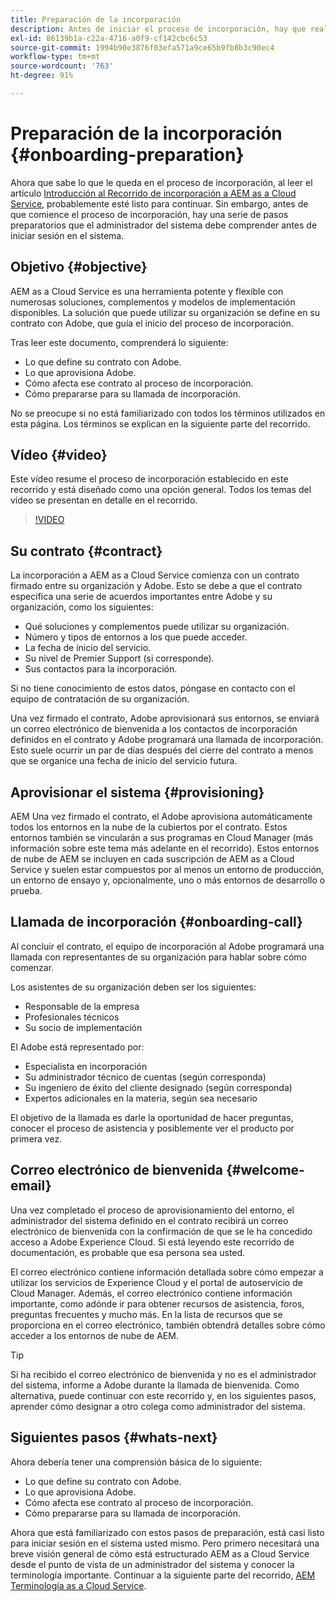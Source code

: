 ```yaml
---
title: Preparación de la incorporación
description: Antes de iniciar el proceso de incorporación, hay que realizar una serie de pasos preparatorios que el administrador del sistema debe conocer antes de iniciar sesión en el sistema.
exl-id: 86139b1a-c22a-4716-a0f9-cf142cbc6c53
source-git-commit: 1994b90e3876f03efa571a9ce65b9fb8b3c90ec4
workflow-type: tm+mt
source-wordcount: '763'
ht-degree: 91%

---
```


# Preparación de la incorporación {#onboarding-preparation}

Ahora que sabe lo que le queda en el proceso de incorporación, al leer el artículo [Introducción al Recorrido de incorporación a AEM as a Cloud Service,](overview.md) probablemente esté listo para continuar. Sin embargo, antes de que comience el proceso de incorporación, hay una serie de pasos preparatorios que el administrador del sistema debe comprender antes de iniciar sesión en el sistema.

## Objetivo {#objective}

AEM as a Cloud Service es una herramienta potente y flexible con numerosas soluciones, complementos y modelos de implementación disponibles. La solución que puede utilizar su organización se define en su contrato con Adobe, que guía el inicio del proceso de incorporación.

Tras leer este documento, comprenderá lo siguiente:

* Lo que define su contrato con Adobe.
* Lo que aprovisiona Adobe.
* Cómo afecta ese contrato al proceso de incorporación.
* Cómo prepararse para su llamada de incorporación.

No se preocupe si no está familiarizado con todos los términos utilizados en esta página. Los términos se explican en la siguiente parte del recorrido.

## Vídeo {#video}

Este vídeo resume el proceso de incorporación establecido en este recorrido y está diseñado como una opción general. Todos los temas del vídeo se presentan en detalle en el recorrido.

>[!VIDEO](https://video.tv.adobe.com/v/336959/?quality=12&learn=on)

## Su contrato {#contract}

La incorporación a AEM as a Cloud Service comienza con un contrato firmado entre su organización y Adobe. Esto se debe a que el contrato especifica una serie de acuerdos importantes entre Adobe y su organización, como los siguientes:

* Qué soluciones y complementos puede utilizar su organización.
* Número y tipos de entornos a los que puede acceder.
* La fecha de inicio del servicio.
* Su nivel de Premier Support (si corresponde).
* Sus contactos para la incorporación.

Si no tiene conocimiento de estos datos, póngase en contacto con el equipo de contratación de su organización.

Una vez firmado el contrato, Adobe aprovisionará sus entornos, se enviará un correo electrónico de bienvenida a los contactos de incorporación definidos en el contrato y Adobe programará una llamada de incorporación. Esto suele ocurrir un par de días después del cierre del contrato a menos que se organice una fecha de inicio del servicio futura.

## Aprovisionar el sistema {#provisioning}

AEM Una vez firmado el contrato, el Adobe aprovisiona automáticamente todos los entornos en la nube de la cubiertos por el contrato. Estos entornos también se vincularán a sus programas en Cloud Manager (más información sobre este tema más adelante en el recorrido). Estos entornos de nube de AEM se incluyen en cada suscripción de AEM as a Cloud Service y suelen estar compuestos por al menos un entorno de producción, un entorno de ensayo y, opcionalmente, uno o más entornos de desarrollo o prueba.

## Llamada de incorporación {#onboarding-call}

Al concluir el contrato, el equipo de incorporación al Adobe programará una llamada con representantes de su organización para hablar sobre cómo comenzar.

Los asistentes de su organización deben ser los siguientes:

* Responsable de la empresa
* Profesionales técnicos
* Su socio de implementación

El Adobe está representado por:

* Especialista en incorporación
* Su administrador técnico de cuentas (según corresponda)
* Su ingeniero de éxito del cliente designado (según corresponda)
* Expertos adicionales en la materia, según sea necesario

El objetivo de la llamada es darle la oportunidad de hacer preguntas, conocer el proceso de asistencia y posiblemente ver el producto por primera vez.

## Correo electrónico de bienvenida {#welcome-email}

Una vez completado el proceso de aprovisionamiento del entorno, el administrador del sistema definido en el contrato recibirá un correo electrónico de bienvenida con la confirmación de que se le ha concedido acceso a Adobe Experience Cloud. Si está leyendo este recorrido de documentación, es probable que esa persona sea usted.

El correo electrónico contiene información detallada sobre cómo empezar a utilizar los servicios de Experience Cloud y el portal de autoservicio de Cloud Manager. Además, el correo electrónico contiene información importante, como adónde ir para obtener recursos de asistencia, foros, preguntas frecuentes y mucho más. En la lista de recursos que se proporciona en el correo electrónico, también obtendrá detalles sobre cómo acceder a los entornos de nube de AEM.

>[!TIP]
>
>Si ha recibido el correo electrónico de bienvenida y no es el administrador del sistema, informe a Adobe durante la llamada de bienvenida. Como alternativa, puede continuar con este recorrido y, en los siguientes pasos, aprender cómo designar a otro colega como administrador del sistema.

## Siguientes pasos {#whats-next}

Ahora debería tener una comprensión básica de lo siguiente:

* Lo que define su contrato con Adobe.
* Lo que aprovisiona Adobe.
* Cómo afecta ese contrato al proceso de incorporación.
* Cómo prepararse para su llamada de incorporación.

Ahora que está familiarizado con estos pasos de preparación, está casi listo para iniciar sesión en el sistema usted mismo. Pero primero necesitará una breve visión general de cómo está estructurado AEM as a Cloud Service desde el punto de vista de un administrador del sistema y conocer la terminología importante. Continuar a la siguiente parte del recorrido, [AEM Terminología as a Cloud Service](terminology.md).
